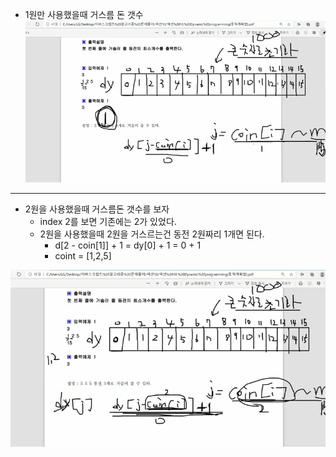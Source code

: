 
* 1원만 사용했을때 거스름 돈 갯수
![](2021-11-03-22-10-37.png)


---
* 2원을 사용했을때 거스름돈 갯수를 보자
  - index 2를 보면 기존에는 2가 있었다.
  - 2원을 사용했을때 2원을 거스르는건 동전 2원짜리 1개면 된다.
    - d[2 - coin[1]] + 1 = dy[0] + 1 = 0 + 1
    - coint = [1,2,5]

![](2021-11-03-22-12-35.png)
